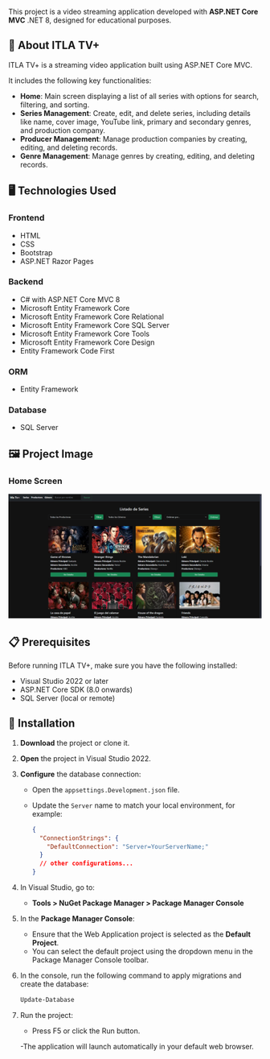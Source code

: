 This project is a video streaming application developed with **ASP.NET Core MVC** .NET 8, designed for educational purposes.
## 📖 About ITLA TV+

ITLA TV+ is a streaming video application built using ASP.NET Core MVC.

It includes the following key functionalities:

- **Home**: Main screen displaying a list of all series with options for search, filtering, and sorting.
- **Series Management**: Create, edit, and delete series, including details like name, cover image, YouTube link, primary and secondary genres, and production company.
- **Producer Management**: Manage production companies by creating, editing, and deleting records.
- **Genre Management**: Manage genres by creating, editing, and deleting records.

## 🖥️ Technologies Used

### Frontend
- HTML
- CSS
- Bootstrap
- ASP.NET Razor Pages

### Backend
- C# with ASP.NET Core MVC 8
- Microsoft Entity Framework Core
- Microsoft Entity Framework Core Relational
- Microsoft Entity Framework Core SQL Server
- Microsoft Entity Framework Core Tools
- Microsoft Entity Framework Core Design
- Entity Framework Code First

### ORM
- Entity Framework

### Database
- SQL Server

## 🖼️ Project Image

### Home Screen
![Home Screen](https://github.com/Jaqz23/Itla-Tv-Plus/blob/3cc07a56e37fff02b242012e36e5daae1675dd41/Home.png)

## 📋 Prerequisites

Before running ITLA TV+, make sure you have the following installed:

- Visual Studio 2022 or later
- ASP.NET Core SDK (8.0 onwards)
- SQL Server (local or remote)

## 🚀 Installation

1. **Download** the project or clone it.

2. **Open** the project in Visual Studio 2022.

3. **Configure** the database connection:
   - Open the `appsettings.Development.json` file.
   - Update the `Server` name to match your local environment, for example:

     ```json
     {
       "ConnectionStrings": {
         "DefaultConnection": "Server=YourServerName;"
       }
       // other configurations...
     }
     ```

4. In Visual Studio, go to:

   - **Tools > NuGet Package Manager > Package Manager Console**

5. In the **Package Manager Console**:
   - Ensure that the Web Application project is selected as the **Default Project**.
   - You can select the default project using the dropdown menu in the Package Manager Console toolbar.

6. In the console, run the following command to apply migrations and create the database:

   ```bash
   Update-Database

7. Run the project:

    - Press F5 or click the Run button.

    -The application will launch automatically in your default web browser.
